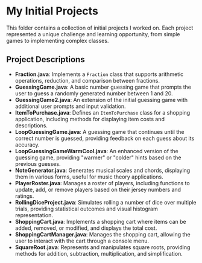 # My Initial Projects

This folder contains a collection of initial projects I worked on. Each project represented a unique challenge and learning opportunity, from simple games to implementing complex classes.

## Project Descriptions

- **Fraction.java**: Implements a `Fraction` class that supports arithmetic operations, reduction, and comparison between fractions.
- **GuessingGame.java**: A basic number guessing game that prompts the user to guess a randomly generated number between 1 and 20.
- **GuessingGame2.java**: An extension of the initial guessing game with additional user prompts and input validation.
- **ItemToPurchase.java**: Defines an `ItemToPurchase` class for a shopping application, including methods for displaying item costs and descriptions.
- **LoopGuessingGame.java**: A guessing game that continues until the correct number is guessed, providing feedback on each guess about its accuracy.
- **LoopGuessingGameWarmCool.java**: An enhanced version of the guessing game, providing "warmer" or "colder" hints based on the previous guesses.
- **NoteGenerator.java**: Generates musical scales and chords, displaying them in various forms, useful for music theory applications.
- **PlayerRoster.java**: Manages a roster of players, including functions to update, add, or remove players based on their jersey numbers and ratings.
- **RollingDiceProject.java**: Simulates rolling a number of dice over multiple trials, providing statistical outcomes and visual histogram representation.
- **ShoppingCart.java**: Implements a shopping cart where items can be added, removed, or modified, and displays the total cost.
- **ShoppingCartManager.java**: Manages the shopping cart, allowing the user to interact with the cart through a console menu.
- **SquareRoot.java**: Represents and manipulates square roots, providing methods for addition, subtraction, multiplication, and simplification.

